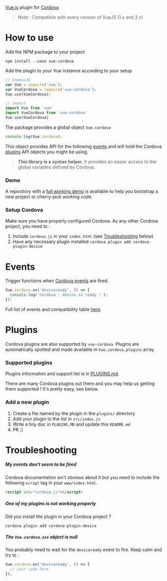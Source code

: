 [Vue.js](https://vuejs.org/) plugin for [Cordova](https://cordova.apache.org/)

> Note : Compatible with every version of VueJS (1.x and 2.x)

# How to use

Add the NPM package to your project

```shell
npm install --save vue-cordova
```

Add the plugin to your Vue instance according to your setup

```javascript
// CommonJS
var Vue = require('vue');
var VueCordova = require('vue-cordova');
Vue.use(VueCordova);

// import
import Vue from 'vue'
import VueCordova from 'vue-cordova'
Vue.use(VueCordova)
```

The package provides a global object `Vue.cordova`

```javascript
console.log(Vue.cordova);
```

This object provides API for the following [events](#events) and will hold the Cordova [plugins](#plugins) API objects you might be using.

> **This library is a syntax helper.** It provides an easier access to the global variables defined by Cordova.

### Demo

A repository with a [full working demo](https://github.com/kartsims/vue-cordova-demo) is available to help you bootstrap a new project or cherry-pick working code.

### Setup Cordova

Make sure you have properly configured Cordova. As any other Cordova project, you need to :

1. Include `cordova.js` in your `index.html` (see [Troubleshooting](#troubleshooting) below)
1. Have any necessary plugin installed `cordova plugin add cordova-plugin-device`

# Events

Trigger functions when [Cordova events](https://cordova.apache.org/docs/en/latest/cordova/events/events.html) are fired.

```javascript
Vue.cordova.on('deviceready', () => {
  console.log('Cordova : device is ready !');
});
```

Full list of events and compatibility table [here](https://cordova.apache.org/docs/en/latest/cordova/events/events.html).

# Plugins

Cordova plugins are also supported by `vue-cordova`. Plugins are automatically spotted and made available in `Vue.cordova.plugins` array.

### Supported plugins

Plugins information and support list is in [PLUGINS.md](https://github.com/kartsims/vue-cordova/blob/master/PLUGINS.md).

There are many Cordova plugins out there and you may help us getting them supported ! It's pretty easy, see below.

### Add a new plugin

1. Create a file named by the plugin in the `plugins/` directory
1. Add your plugin to the list in `src/index.js`
1. Write a tiny doc in `PLUGINS.MD` and update this `README.md`
1. PR ;)

# Troubleshooting

##### My events don't seem to be fired

Cordova documentation isn't obvious about it but you need to include the following `script` tag in your `www/index.html`.

```html
<script src="cordova.js"></script>
```

##### One of my plugins is not working properly

Did you install the plugin in your Cordova project ?

```shell
cordova plugin add cordova-plugin-device
```

##### The `Vue.cordova.xxx` object is null

You probably need to wait for the `deviceready` event to fire. Keep calm and try to :

```javascript
Vue.cordova.on('deviceready', () => {
  // your code here
});
```
